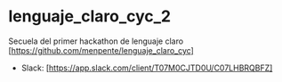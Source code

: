 # lenguaje_claro_cyc_2

Secuela del primer hackathon de lenguaje claro [https://github.com/menpente/lenguaje_claro_cyc]

* Slack: [https://app.slack.com/client/T07M0CJTD0U/C07LHBRQBFZ]

